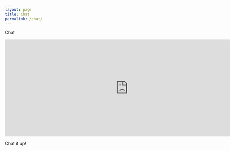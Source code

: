 ```yaml
---
layout: page
title: Chat
permalink: /chat/
---
```


Chat

<iframe width="800" height="315" src="https://gitter.im/LondonMakers/lmh/~embed" frameborder="0" allowfullscreen></iframe>

Chat it up!
